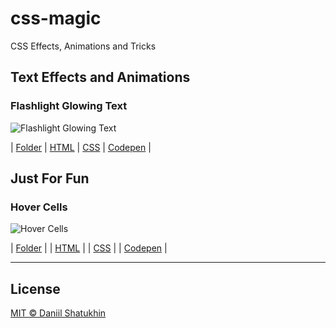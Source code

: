 # css-magic
 CSS Effects, Animations and Tricks

## Text Effects and Animations

### Flashlight Glowing Text
![Flashlight Glowing Text](https://github.com/daniilshat/css-magic/blob/main/flashlight-glowing-text/flashlight-glowing-text.gif)

| [Folder](https://github.com/daniilshat/css-magic/tree/main/flashlight-glowing-text) 
| [HTML](https://github.com/daniilshat/css-magic/blob/main/flashlight-glowing-text/flashlight-glowing-text.html) 
| [CSS](https://github.com/daniilshat/css-magic/blob/main/flashlight-glowing-text/flashlight-glowing-text.css) 
| [Codepen](https://codepen.io/daniilshat/pen/gOjdGyj) |

## Just For Fun

### Hover Cells
![Hover Cells]()

| [Folder]() |
| [HTML]() |
| [CSS]() |
| [Codepen](https://codepen.io/daniilshat/pen/abjaqqd) |

-----
## License
[MIT © Daniil Shatukhin](https://github.com/daniilshat/css-magic/blob/main/LICENSE)
